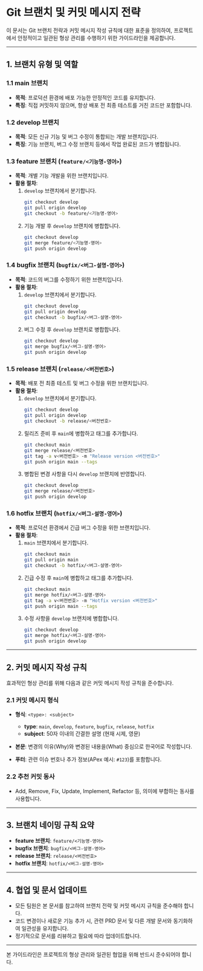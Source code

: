 # Git 브랜치 및 커밋 메시지 전략

이 문서는 Git 브랜치 전략과 커밋 메시지 작성 규칙에 대한 표준을 정의하여, 프로젝트에서 안정적이고 일관된 형상 관리를 수행하기 위한 가이드라인을 제공합니다.

---

## 1. 브랜치 유형 및 역할

### 1.1 main 브랜치
- **목적**: 프로덕션 환경에 배포 가능한 안정적인 코드를 유지합니다.
- **특징**: 직접 커밋하지 않으며, 항상 배포 전 최종 테스트를 거친 코드만 포함합니다.

### 1.2 develop 브랜치
- **목적**: 모든 신규 기능 및 버그 수정이 통합되는 개발 브랜치입니다.
- **특징**: 기능 브랜치, 버그 수정 브랜치 등에서 작업 완료된 코드가 병합됩니다.

### 1.3 feature 브랜치 (`feature/<기능명-영어>`)
- **목적**: 개별 기능 개발을 위한 브랜치입니다.
- **활용 절차**:
  1. `develop` 브랜치에서 분기합니다.
     ```bash
     git checkout develop
     git pull origin develop
     git checkout -b feature/<기능명-영어>
     ```
  2. 기능 개발 후 `develop` 브랜치에 병합합니다.
     ```bash
     git checkout develop
     git merge feature/<기능명-영어>
     git push origin develop
     ```

### 1.4 bugfix 브랜치 (`bugfix/<버그-설명-영어>`)
- **목적**: 코드의 버그를 수정하기 위한 브랜치입니다.
- **활용 절차**:
  1. `develop` 브랜치에서 분기합니다.
     ```bash
     git checkout develop
     git pull origin develop
     git checkout -b bugfix/<버그-설명-영어>
     ```
  2. 버그 수정 후 `develop` 브랜치로 병합합니다.
     ```bash
     git checkout develop
     git merge bugfix/<버그-설명-영어>
     git push origin develop
     ```

### 1.5 release 브랜치 (`release/<버전번호>`)
- **목적**: 배포 전 최종 테스트 및 버그 수정을 위한 브랜치입니다.
- **활용 절차**:
  1. `develop` 브랜치에서 분기합니다.
     ```bash
     git checkout develop
     git pull origin develop
     git checkout -b release/<버전번호>
     ```
  2. 릴리즈 준비 후 `main`에 병합하고 태그를 추가합니다.
     ```bash
     git checkout main
     git merge release/<버전번호>
     git tag -a v<버전번호> -m "Release version <버전번호>"
     git push origin main --tags
     ```
  3. 병합된 변경 사항을 다시 `develop` 브랜치에 반영합니다.
     ```bash
     git checkout develop
     git merge release/<버전번호>
     git push origin develop
     ```

### 1.6 hotfix 브랜치 (`hotfix/<버그-설명-영어>`)
- **목적**: 프로덕션 환경에서 긴급 버그 수정을 위한 브랜치입니다.
- **활용 절차**:
  1. `main` 브랜치에서 분기합니다.
     ```bash
     git checkout main
     git pull origin main
     git checkout -b hotfix/<버그-설명-영어>
     ```
  2. 긴급 수정 후 `main`에 병합하고 태그를 추가합니다.
     ```bash
     git checkout main
     git merge hotfix/<버그-설명-영어>
     git tag -a v<버전번호> -m "Hotfix version <버전번호>"
     git push origin main --tags
     ```
  3. 수정 사항을 `develop` 브랜치에 병합합니다.
     ```bash
     git checkout develop
     git merge hotfix/<버그-설명-영어>
     git push origin develop
     ```

---

## 2. 커밋 메시지 작성 규칙

효과적인 형상 관리를 위해 다음과 같은 커밋 메시지 작성 규칙을 준수합니다.

### 2.1 커밋 메시지 형식
- **형식**: `<type>: <subject>`
  - **type**: `main`, `develop`, `feature`, `bugfix`, `release`, `hotfix`
  - **subject**: 50자 이내의 간결한 설명 (현재 시제, 영문)
  
- **본문**: 변경의 이유(Why)와 변경된 내용을(What) 중심으로 한국어로 작성합니다.
  
- **푸터**: 관련 이슈 번호나 추가 정보(APex 예시: `#123`)를 포함합니다.

### 2.2 추천 커밋 동사
- Add, Remove, Fix, Update, Implement, Refactor 등, 의미에 부합하는 동사를 사용합니다.

---

## 3. 브랜치 네이밍 규칙 요약

- **feature 브랜치**: `feature/<기능명-영어>`
- **bugfix 브랜치**: `bugfix/<버그-설명-영어>`
- **release 브랜치**: `release/<버전번호>`
- **hotfix 브랜치**: `hotfix/<버그-설명-영어>`

---

## 4. 협업 및 문서 업데이트

- 모든 팀원은 본 문서를 참고하여 브랜치 전략 및 커밋 메시지 규칙을 준수해야 합니다.
- 코드 변경이나 새로운 기능 추가 시, 관련 PRD 문서 및 다른 개발 문서와 동기화하여 일관성을 유지합니다.
- 정기적으로 문서를 리뷰하고 필요에 따라 업데이트합니다.

---

본 가이드라인은 프로젝트의 형상 관리와 일관된 협업을 위해 반드시 준수되어야 합니다.